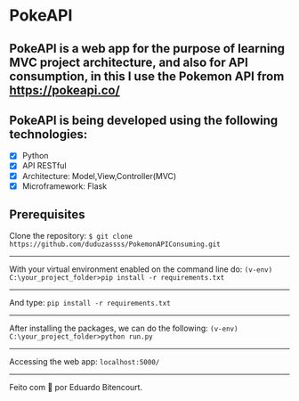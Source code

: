 #                         PokeAPI
## PokeAPI is a web app for the purpose of learning MVC project architecture, and also for API consumption, in this I use the Pokemon API from https://pokeapi.co/

## PokeAPI is being developed using the following technologies:

- [x] Python
- [x] API RESTful
- [x] Architecture: Model,View,Controller(MVC)
- [x] Microframework: Flask

## Prerequisites

Clone the repository: `$ git clone https://github.com/duduzassss/PokemonAPIConsuming.git`
_________________
With your virtual environment enabled on the command line do: `(v-env) C:\your_project_folder>pip install -r requirements.txt`
_________________
And type: `pip install -r requirements.txt`
_________________
After installing the packages, we can do the following: `(v-env) C:\your_project_folder>python run.py`
_________________
Accessing the web app: `localhost:5000/`
_________________
Feito com :blue_heart: por Eduardo Bitencourt.




